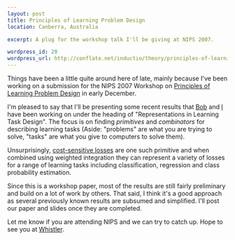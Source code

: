 ```yaml
--- 
layout: post
title: Principles of Learning Problem Design
location: Canberra, Australia

excerpt: A plug for the workshop talk I'll be giving at NIPS 2007.

wordpress_id: 20
wordpress_url: http://conflate.net/inductio/theory/principles-of-learning-problem-design/
---
```

Things have been a little quite around here of late, mainly because I've been working on a submission for the NIPS 2007 Workshop on [Principles of Learning Problem Design][nipsws] in early December.

I'm pleased to say that I'll be presenting some recent results that [Bob][] and [I][me] have been working on under the heading of "Representations in Learning Task Design". The focus is on finding *primitives* and *combinators* for describing learning tasks (Aside: "problems" are what you are trying to solve, "tasks" are what you give to computers to solve them). 

Unsurprisingly, [cost-sensitive losses][csl] are one such primitive and when combined using weighted integration they can represent a variety of losses for a range of learning tasks including classification, regression and class probability estimation. 

Since this is a workshop paper, most of the results are still fairly preliminary and build on a lot of work by others. That said, I think it's a good approach as several previously known results are subsumed and simplified. I'll post our paper and slides once they are completed.

Let me know if you are attending NIPS and we can try to catch up. Hope to see you at [Whistler][]. 

[nipsws]: http://hunch.net/~learning-problem-design/ 
[bob]: http://users.rsise.anu.edu.au/~williams/
[me]:http://users.rsise.anu.edu.au/~mreid/
[csl]: http://www-cse.ucsd.edu/users/elkan/rescale.pdf
[whistler]: http://nips.cc/Conferences/2007/Program/schedule.php?Session=Workshops
